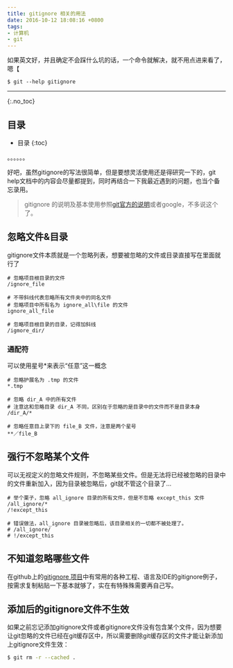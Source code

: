 ```yaml
---
title: gitignore 相关的用法
date: 2016-10-12 18:08:16 +0800
tags:
- 计算机
- git
---
```


如果英文好，并且确定不会踩什么坑的话，一个命令就解决，就不用点进来看了，嗯【

~~~
$ git --help gitignore
~~~

<!-- more -->

---

{:.no_toc}
## 目录

* 目录
{:toc}

。。。。。。

好吧，虽然gitignore的写法很简单，但是要想灵活使用还是得研究一下的，git help文档中的内容会尽量都提到，同时再结合一下我最近遇到的问题，也当个备忘录用。

> gitignore 的说明及基本使用参照[git官方的说明][gitignore document]或者google，不多说这个了。

## 忽略文件&目录

gitignore文件本质就是一个忽略列表，想要被忽略的文件或目录直接写在里面就行了

~~~
# 忽略项目根目录的文件
/ignore_file

# 不带斜线代表忽略所有文件夹中的同名文件
# 忽略项目中所有名为 ignore_all\file 的文件
ignore_all_file

# 忽略项目根目录的目录，记得加斜线
/igmore_dir/
~~~

### 通配符

可以使用星号*来表示“任意”这一概念

~~~
# 忽略护展名为 .tmp 的文件
*.tmp

# 忽略 dir_A 中的所有文件
# 注意这和忽略目录 dir_A 不同，区别在于忽略的是目录中的文件而不是目录本身
/dir_A/*

# 忽略任意目上录下的 file_B 文件，注意是两个星号
**／file_B
~~~

## 强行不忽略某个文件

可以无视定义的忽略文件规则，不忽略某些文件。但是无法将已经被忽略的目录中的文件重新加入，因为目录被忽略后，git就不管这个目录了...

~~~
# 举个栗子，忽略 all_ignore 目录的所有文件，但是不忽略 except_this 文件
/all_ignore/*
/!except_this

# 错误做法，all_ignore 目录被忽略后，该目录相关的一切都不被处理了。
# /all_ignore/
# !/except_this
~~~

## 不知道忽略哪些文件

在github上的[gitignore 项目][github gitignore]中有常用的各种工程、语言及IDE的gitignore例子，按需求复制粘贴一下基本就够了，实在有特殊殊需要再自己写。

## 添加后的gitignore文件不生效

如果之前忘记添加gitignore文件或者gitignore文件没有包含某个文件，因为想要让git忽略的文件已经在git缓存区中，所以需要删除git缓存区的文件才能让新添加上gitignore文件生效：

~~~ sh
$ git rm -r --cached .
~~~

[gitignore document]:https://git-scm.com/docs/gitignore
[github gitignore]:https://github.com/github/gitignore
